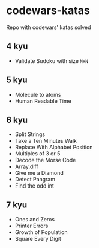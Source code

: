 # codewars-katas
Repo with codewars' katas solved

## 4 kyu

- Validate Sudoku with size `NxN`

## 5 kyu

- Molecule to atoms
- Human Readable Time

## 6 kyu

- Split Strings
- Take a Ten Minutes Walk
- Replace With Alphabet Position
- Multiples of 3 or 5
- Decode the Morse Code
- Array.diff
- Give me a Diamond
- Detect Pangram
- Find the odd int

## 7 kyu

- Ones and Zeros
- Printer Errors
- Growth of Population
- Square Every Digit
